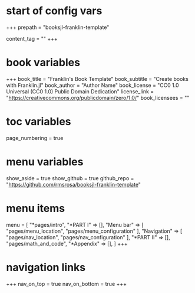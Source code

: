 # start of config vars
+++
prepath = "booksjl-franklin-template"

content_tag = ""
+++

# book variables
+++
book_title = "Franklin's Book Template"
book_subtitle = "Create books with Franklin.jl"
book_author = "Author Name"
book_license = "CC0 1.0 Universal (CC0 1.0) Public Domain Dedication"
license_link = "https://creativecommons.org/publicdomain/zero/1.0/"
book_licensees = ""

# toc variables
page_numbering = true

# menu variables
show_aside = true
show_github = true
github_repo = "https://github.com/rmsrosa/booksjl-franklin-template"

# menu items
menu = [
    "*pages/intro",
    "*PART I" => [],
    "Menu bar" => [
        "pages/menu_location",
        "pages/menu_configuration"
    ],
    "Navigation" => [
        "pages/nav_location",
        "pages/nav_configuration"
    ],
    "*PART II" => [],
    "pages/math_and_code",
    "*Appendix" => [],
]
+++

# navigation links
+++
nav_on_top = true
nav_on_bottom = true
+++
